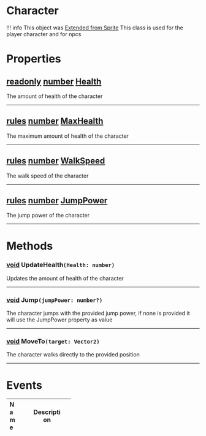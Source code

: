 # Character
!!! info 
	 This object was [Extended from Sprite](Sprite.md)
This class is used for the player character and for npcs
	 
 
# Properties

## [readonly](readonly.md) [number](number.md) <u>Health</u> 
The amount of health of the character
		
___
## [rules](rules.md) [number](number.md) <u>MaxHealth</u> 
The maximum amount of health of the character 
		
___
## [rules](rules.md) [number](number.md) <u>WalkSpeed</u> 
The walk speed of the character
		
___
## [rules](rules.md) [number](number.md) <u>JumpPower</u> 
The jump power of the character

___


# Methods

### [void](https://create.roblox.com/docs/scripting/luau/nil) UpdateHealth`(Health: number)` 
Updates the amount of health of the character 
	
___
### [void](https://create.roblox.com/docs/scripting/luau/nil) Jump`(jumpPower: number?)` 
The character jumps with the provided jump power, if none is provided it will use the JumpPower property as value 
	
___
### [void](https://create.roblox.com/docs/scripting/luau/nil) MoveTo`(target: Vector2)` 
The character walks directly to the provided position
	
___

# Events
|<div style="width:20%; max-size: 20%">Name</div>|<div style="width:80%; max-size: 80%">Description</div>|
|---|---|



